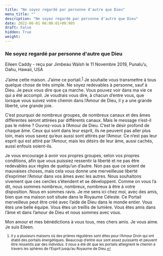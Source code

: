 ```yaml
---
title: "Ne soyez regardé par personne d'autre que Dieu"
menu_title: ""
description: "Ne soyez regardé par personne d'autre que Dieu"
date: 2022-06-01 06:00:01+00:905
draft: False
hidden: True
weight:
---
```

### Ne soyez regardé par personne d'autre que Dieu

Eileen Caddy - reçu par Jimbeau Walsh le 11 Novembre 2019, Punalu’u, Oahu, Hawaii, USA

J’aime cette maison. J’aime ce portail.<sup id=”a1”>[1](#f1)</sup> Je souhaite vous transmettre à tous quelque chose de très simple. Ne soyez redevables à personne, sauf à Dieu. Je peux vous dire que ça marche. Vous pouvez voir dans ma vie ce qui a été accompli. Je voudrais vous dire, à chacun d’entre vous, que lorsque vous suivez votre chemin dans l’Amour de Dieu, il y a une grande liberté, une grande joie.

C’est pourquoi de nombreux groupes, de nombreux canaux et des âmes différentes seront attirées par différents canaux. Mais le message n’est-il pas le même ? Ouvrez-vous à l’Amour de Dieu. C’est le désir profond de chaque âme. Ceux qui sont dans leur esprit, ils ne peuvent pas aller plus loin, mais vous savez qu’eux aussi sont attirés par l’Amour. Ce n’est pas leur esprit qui est attiré par l’Amour, mais les désirs de leur âme, aussi cachés, aussi enfouis soient-ils.

Je vous encourage à avoir vos propres groupes, selon vos propres conditions, afin que vous puissiez ressentir la liberté et ne pas être redevables aux règles de quelqu’un d’autre. Non pas que ce soient de mauvaises choses, mais cela vous donne une merveilleuse liberté d’exprimer l’Amour dans vos âmes avec les autres. Nous souhaitons vivement que ces cercles s’étendent et se développent. Comme on vous l’a dit, nous sommes nombreux, nombreux, nombreux à être à votre disposition. Nous en sommes ravis. Je me sens ici chez moi, avec des amis, bien que ma maison soit située dans le Royaume Céleste. Ce Portail merveilleux peut être créé avec l’aide de Dieu dans le monde entier. Vous êtes une belle équipe. Vous êtes un treillis de lumière. Vous êtes amis dans l’âme et dans l’amour de Dieu et nous sommes avec vous.

Mon amour et mes bénédictions à vous tous, mes chers amis. Je vous aime. Je suis Eileen.
<small>

1. <large id=”f1”> Il y a plusieurs maisons où des prières régulières sont dites pour l’Amour Divin qui ont établi des portails énergétiques. Beaucoup d’entre eux sont assez puissants et peuvent être ressentis par des individus. Il nous a été dit que les portails atteignent le chemin à travers les sphères de l’Esprit jusqu’au Royaume de Dieu.[↩](#a1)





